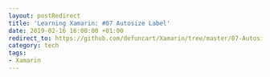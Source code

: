 ```yaml
---
layout: postRedirect
title: 'Learning Xamarin: #07 Autosize Label'
date: 2019-02-16 16:00:00 +01:00
redirect_to: https://github.com/defuncart/Xamarin/tree/master/07-AutosizeLabel
category: tech
tags:
- Xamarin
---
```

